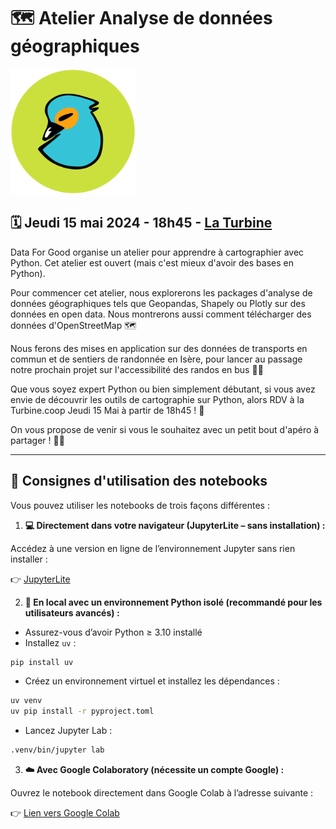 # 🗺️ Atelier Analyse de données géographiques

<a href="https://www.linkedin.com/company/data-for-good-grenoble/" target="_blank"><img src="notebooks/D4G_logo.png" width=200px/></a>

## 🗓️ Jeudi 15 mai 2024 - 18h45 - <a href="https://turbine.coop" target="_blank">La Turbine</a>

Data For Good organise un atelier pour apprendre à cartographier avec Python. Cet atelier est ouvert (mais c'est mieux d'avoir des bases en Python).

Pour commencer cet atelier, nous explorerons les packages d'analyse de données géographiques tels que Geopandas, Shapely ou Plotly sur des données en open data. Nous montrerons aussi comment télécharger des données d'OpenStreetMap 🗺️

Nous ferons des mises en application sur des données de transports en commun et de sentiers de randonnée en Isère, pour lancer au passage notre prochain projet sur l'accessibilité des randos en bus 🚞💪

Que vous soyez expert Python ou bien simplement débutant, si vous avez envie de découvrir les outils de cartographie sur Python, alors RDV à la Turbine.coop Jeudi 15 Mai à partir de 18h45 ! 📆

On vous propose de venir si vous le souhaitez avec un petit bout d'apéro à partager ! 🍕🍻

___

## 📘 Consignes d'utilisation des notebooks

Vous pouvez utiliser les notebooks de trois façons différentes :

1. **💻 Directement dans votre navigateur (JupyterLite – sans installation) :**

Accédez à une version en ligne de l’environnement Jupyter sans rien installer :

👉 [JupyterLite](https://data-for-good-grenoble.github.io/atelier-donnees-geographiques/lab/index.html)

2. **🧪 En local avec un environnement Python isolé (recommandé pour les utilisateurs avancés) :**

- Assurez-vous d’avoir Python ≥ 3.10 installé
- Installez `uv` :

```bash
pip install uv
```
- Créez un environnement virtuel et installez les dépendances :

```bash
uv venv
uv pip install -r pyproject.toml
```
- Lancez Jupyter Lab :

```bash
.venv/bin/jupyter lab
```

3. **☁️ Avec Google Colaboratory (nécessite un compte Google) :**

Ouvrez le notebook directement dans Google Colab à l’adresse suivante :

👉 [Lien vers Google Colab](https://colab.research.google.com/github/data-for-good-grenoble/atelier-donnees-geographiques/blob/main/notebooks/Atelier_cartographie.ipynb)
